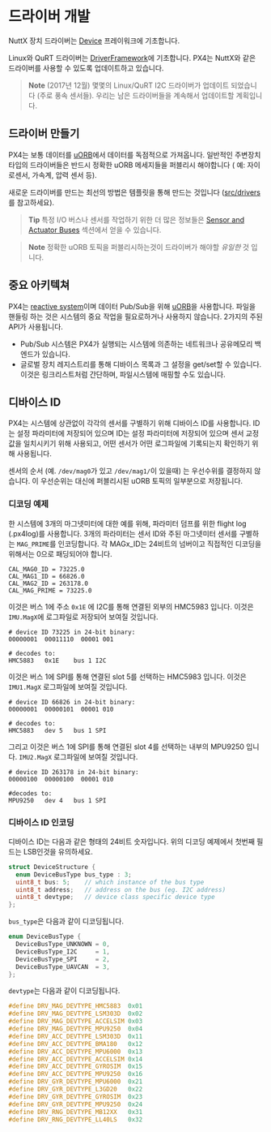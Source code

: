 # 드라이버 개발

NuttX 장치 드라이버는 [Device](https://github.com/PX4/Firmware/tree/master/src/lib/drivers/device) 프레이워크에 기초합니다.

Linux와 QuRT 드라이버는 [DriverFramework](https://github.com/px4/DriverFramework)에 기초합니다. PX4는 NuttX와 같은 드라이버를 사용할 수 있도록 업데이트하고 있습니다.

> **Note** (2017년 12월) 몇몇의 Linux/QuRT I2C 드라이버가 업데이트 되었습니다 (주로 풍속 센서들). 우리는 남은 드라이버들을 계속해서 업데이트할 계획입니다.

## 드라이버 만들기

PX4는 보통 데이터를 [uORB](../middleware/uorb.md)에서 데이터를 독점적으로 가져옵니다. 일반적인 주변장치 타입의 드라이버들은 반드시 정확한 uORB 메세지들을 퍼블리시 해야합니다 ( 예: 자이로센서, 가속계, 압력 센서 등).

새로운 드라이버를 만드는 최선의 방법은 템플릿을 통해 만드는 것입니다 ([src/drivers](https://github.com/PX4/Firmware/tree/master/src/drivers)를 참고하세요).

> **Tip** 특정 I/O 버스나 센서를 작업하기 위한 더 많은 정보들은 [Sensor and Actuator Buses](../sensor_bus/README.md) 섹션에서 얻을 수 있습니다.

<span></span>

> **Note** 정확한 uORB 토픽을 퍼블리시하는것이 드라이버가 해야할 *유일한* 것 입니다.

## 중요 아키텍쳐

PX4는 [reactive system](../concept/architecture.md)이며 데이터 Pub/Sub을 위해 [uORB](../middleware/uorb.md)을 사용합니다. 파일을 핸들링 하는 것은 시스템의 중요 작업을 필요로하거나 사용하지 않습니다. 2가지의 주된 API가 사용됩니다.

* Pub/Sub 시스템은 PX4가 실행되는 시스템에 의존하는 네트워크나 공유메모리 백엔드가 있습니다.
* 글로벌 장치 레지스트리를 통해 디바이스 목록과 그 설정을 get/set할 수 있습니다. 이것은 링크리스트처럼 간단하며, 파일시스템에 매핑할 수도 있습니다.

## 디바이스 ID

PX4는 시스템에 상관없이 각각의 센서를 구별하기 위해 디바이스 ID를 사용합니다. ID는 설정 파라미터에 저장되어 있으며 ID는 설정 파라미터에 저장되어 있으며 센서 교정값을 일치시키기 위해 사용되고, 어떤 센서가 어떤 로그파일에 기록되는지 확인하기 위해 사용됩니다.

센서의 순서 (예. `/dev/mag0`가 있고 `/dev/mag1/`이 있을때) 는 우선수위를 결정하지 않습니다. 이 우선순위는 대신에 퍼블리시된 uORB 토픽의 일부분으로 저장됩니다.

### 디코딩 예제

한 시스템에 3개의 마그넷미터에 대한 예를 위해, 파라미터 덤프를 위한 flight log (.px4log)를 사용합니다. 3개의 파라미터는 센서 ID와 주된 마그넷미터 센서를 구별하는 `MAG_PRIME`를 인코딩합니다. 각 MAGx_ID는 24비트의 넘버이고 직접적인 디코딩을 위해서는 0으로 패딩되어야 합니다.

    CAL_MAG0_ID = 73225.0
    CAL_MAG1_ID = 66826.0
    CAL_MAG2_ID = 263178.0
    CAL_MAG_PRIME = 73225.0
    

이것은 버스 1에 주소 `0x1E` 에 I2C를 통해 연결된 외부의 HMC5983 입니다. 이것은 `IMU.MagX`에 로그파일로 저장되어 보여질 것입니다.

    # device ID 73225 in 24-bit binary:
    00000001  00011110  00001 001
    
    # decodes to:
    HMC5883   0x1E    bus 1 I2C
    

이것은 버스 1에 SPI를 통해 연결된 slot 5를 선택하는 HMC5983 입니다. 이것은 `IMU1.MagX` 로그파일에 보여질 것입니다.

    # device ID 66826 in 24-bit binary:
    00000001  00000101  00001 010
    
    # decodes to:
    HMC5883   dev 5   bus 1 SPI
    

그리고 이것은 버스 1에 SPI를 통해 연결된 slot 4를 선택하는 내부의 MPU9250 입니다. `IMU2.MagX` 로그파일에 보여질 것입니다.

    # device ID 263178 in 24-bit binary:
    00000100  00000100  00001 010
    
    #decodes to:
    MPU9250   dev 4   bus 1 SPI
    

### 디바이스 ID 인코딩

디바이스 ID는 다음과 같은 형태의 24비트 숫자입니다. 위의 디코딩 예제에서 첫번째 필드는 LSB인것을 유의하세요.

```C
struct DeviceStructure {
  enum DeviceBusType bus_type : 3;
  uint8_t bus: 5;    // which instance of the bus type
  uint8_t address;   // address on the bus (eg. I2C address)
  uint8_t devtype;   // device class specific device type
};
```

`bus_type`은 다음과 같이 디코딩됩니다.

```C
enum DeviceBusType {
  DeviceBusType_UNKNOWN = 0,
  DeviceBusType_I2C     = 1,
  DeviceBusType_SPI     = 2,
  DeviceBusType_UAVCAN  = 3,
};
```

`devtype`는 다음과 같이 디코딩됩니다.

```C
#define DRV_MAG_DEVTYPE_HMC5883  0x01
#define DRV_MAG_DEVTYPE_LSM303D  0x02
#define DRV_MAG_DEVTYPE_ACCELSIM 0x03
#define DRV_MAG_DEVTYPE_MPU9250  0x04
#define DRV_ACC_DEVTYPE_LSM303D  0x11
#define DRV_ACC_DEVTYPE_BMA180   0x12
#define DRV_ACC_DEVTYPE_MPU6000  0x13
#define DRV_ACC_DEVTYPE_ACCELSIM 0x14
#define DRV_ACC_DEVTYPE_GYROSIM  0x15
#define DRV_ACC_DEVTYPE_MPU9250  0x16
#define DRV_GYR_DEVTYPE_MPU6000  0x21
#define DRV_GYR_DEVTYPE_L3GD20   0x22
#define DRV_GYR_DEVTYPE_GYROSIM  0x23
#define DRV_GYR_DEVTYPE_MPU9250  0x24
#define DRV_RNG_DEVTYPE_MB12XX   0x31
#define DRV_RNG_DEVTYPE_LL40LS   0x32
```